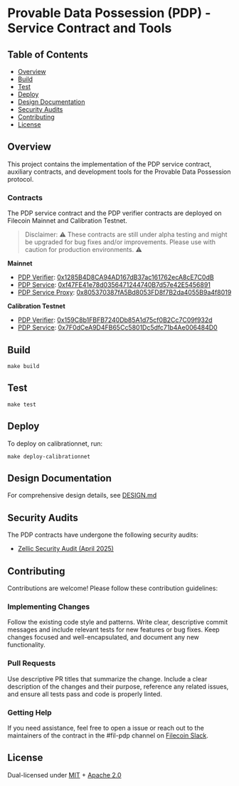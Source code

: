 # Provable Data Possession (PDP) - Service Contract and Tools

## Table of Contents
- [Overview](#overview)
- [Build](#build)
- [Test](#test)
- [Deploy](#deploy)
- [Design Documentation](#design-documentation)
- [Security Audits](#security-audits)
- [Contributing](#contributing)
- [License](#license)

## Overview
This project contains the implementation of the PDP service contract, auxiliary contracts, and development tools for the Provable Data Possession protocol.

### Contracts

The PDP service contract and the PDP verifier contracts are deployed on Filecoin Mainnet and Calibration Testnet. 

> Disclaimer: ⚠️ These contracts are still under alpha testing and might be upgraded for bug fixes and/or improvements. Please use with caution for production environments. ⚠️

**Mainnet**
- [PDP Verifier]([url](https://github.com/FilOzone/pdp/blob/main/src/PDPVerifier.sol)): [0x1285B4D8CA94AD167dB37ac161762ecA8cE7C0dB]([url](https://filfox.info/en/address/0x1285B4D8CA94AD167dB37ac161762ecA8cE7C0dB))
- [PDP Service]([url](https://github.com/FilOzone/pdp/blob/main/src/SimplePDPService.sol)): [0xf47FE41e78d0356471244740B7d57e42E5456891]([url](https://filfox.info/en/address/0xf47FE41e78d0356471244740B7d57e42E5456891))
- [PDP Service Proxy]([url](https://github.com/FilOzone/pdp/blob/main/src/ERC1967Proxy.sol)): [0x805370387fA5Bd8053FD8f7B2da4055B9a4f8019]([url](https://filfox.info/en/address/0x805370387fA5Bd8053FD8f7B2da4055B9a4f8019))

**Calibration Testnet**
- [PDP Verifier]([url](https://github.com/FilOzone/pdp/blob/main/src/PDPVerifier.sol)): [0x159C8b1FBFB7240Db85A1d75cf0B2Cc7C09f932d]([url](https://filfox.info/en/address/0x159C8b1FBFB7240Db85A1d75cf0B2Cc7C09f932d))
- [PDP Service]([url](https://github.com/FilOzone/pdp/blob/main/src/SimplePDPService.sol)): [0x7F0dCeA9D4FB65Cc5801Dc5dfc71b4Ae006484D0]([url](https://filfox.info/en/address/0x7F0dCeA9D4FB65Cc5801Dc5dfc71b4Ae006484D0))

## Build
```
make build 
```
## Test
```
make test
```
## Deploy
To deploy on calibrationnet, run:
```
make deploy-calibrationnet
```

## Design Documentation
For comprehensive design details, see [DESIGN.md](docs/design.md)

## Security Audits
The PDP contracts have undergone the following security audits:
- [Zellic Security Audit (April 2025)](https://github.com/Zellic/publications/blob/master/Proof%20of%20Data%20Possession%20-%20Zellic%20Audit%20Report.pdf)

## Contributing
Contributions are welcome! Please follow these contribution guidelines:

### Implementing Changes
Follow the existing code style and patterns. Write clear, descriptive commit messages and include relevant tests for new features or bug fixes. Keep changes focused and well-encapsulated, and document any new functionality.

### Pull Requests
Use descriptive PR titles that summarize the change. Include a clear description of the changes and their purpose, reference any related issues, and ensure all tests pass and code is properly linted.

### Getting Help
If you need assistance, feel free to open a issue or reach out to the maintainers of the contract in the #fil-pdp channel on [Filecoin Slack](https://filecoin.io/slack).

## License

Dual-licensed under [MIT](https://github.com/filecoin-project/lotus/blob/master/LICENSE-MIT) + [Apache 2.0](https://github.com/filecoin-project/lotus/blob/master/LICENSE-APACHE)
